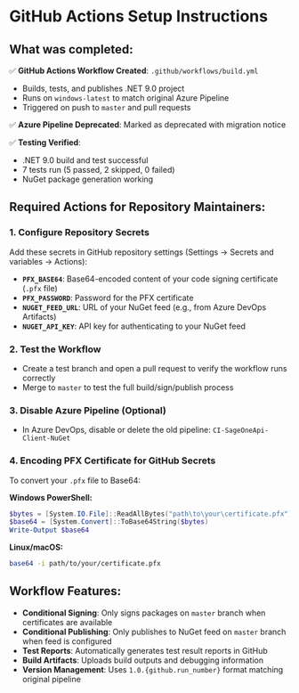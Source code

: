 # GitHub Actions Setup Instructions

## What was completed:

✅ **GitHub Actions Workflow Created**: `.github/workflows/build.yml` 
- Builds, tests, and publishes .NET 9.0 project
- Runs on `windows-latest` to match original Azure Pipeline
- Triggered on push to `master` and pull requests

✅ **Azure Pipeline Deprecated**: Marked as deprecated with migration notice

✅ **Testing Verified**: 
- .NET 9.0 build and test successful
- 7 tests run (5 passed, 2 skipped, 0 failed)
- NuGet package generation working

## Required Actions for Repository Maintainers:

### 1. Configure Repository Secrets
Add these secrets in GitHub repository settings (Settings → Secrets and variables → Actions):

- **`PFX_BASE64`**: Base64-encoded content of your code signing certificate (`.pfx` file)
- **`PFX_PASSWORD`**: Password for the PFX certificate
- **`NUGET_FEED_URL`**: URL of your NuGet feed (e.g., from Azure DevOps Artifacts)
- **`NUGET_API_KEY`**: API key for authenticating to your NuGet feed

### 2. Test the Workflow
- Create a test branch and open a pull request to verify the workflow runs correctly
- Merge to `master` to test the full build/sign/publish process

### 3. Disable Azure Pipeline (Optional)
- In Azure DevOps, disable or delete the old pipeline: `CI-SageOneApi-Client-NuGet`

### 4. Encoding PFX Certificate for GitHub Secrets
To convert your `.pfx` file to Base64:

**Windows PowerShell:**
```powershell
$bytes = [System.IO.File]::ReadAllBytes("path\to\your\certificate.pfx")
$base64 = [System.Convert]::ToBase64String($bytes)
Write-Output $base64
```

**Linux/macOS:**
```bash
base64 -i path/to/your/certificate.pfx
```

## Workflow Features:

- **Conditional Signing**: Only signs packages on `master` branch when certificates are available
- **Conditional Publishing**: Only publishes to NuGet feed on `master` branch when feed is configured
- **Test Reports**: Automatically generates test result reports in GitHub
- **Build Artifacts**: Uploads build outputs and debugging information
- **Version Management**: Uses `1.0.{github.run_number}` format matching original pipeline